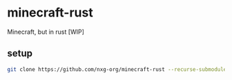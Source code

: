 # minecraft-rust

Minecraft, but in rust [WIP]

## setup

```sh
git clone https://github.com/nxg-org/minecraft-rust --recurse-submodules
```
